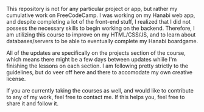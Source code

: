 This repository is not for any particular project or app, but rather my cumulative work on FreeCodeCamp. I was working on my Hanabi web app, and despite completing a lot of the front-end stuff, I realized that I did not possess the necessary skills to begin working on the backend. Therefore, I am utilizing this course to improve on my HTML/CSS/JS, and to learn about databases/servers to be able to eventually complete my Hanabi boardgame.

All of the updates are specifically on the projects section of the course, which means there might be a few days between updates whiile I'm finishing the lessons on each section. I am following pretty strictly to the guidelines, but do veer off here and there to accomodate my own creative license.

If you are currently taking the courses as well, and would like to contribute to any of my work, feel free to contact me. If this helps you, feel free to share it and follow it.
